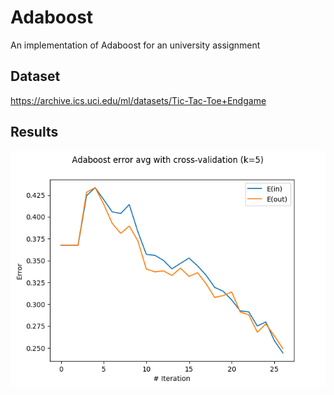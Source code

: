 # Adaboost
An implementation of Adaboost for an university assignment

## Dataset
https://archive.ics.uci.edu/ml/datasets/Tic-Tac-Toe+Endgame

## Results
![alt text](results.png)
